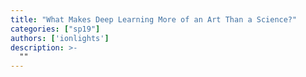 ```yaml
---
title: "What Makes Deep Learning More of an Art Than a Science?"
categories: ["sp19"]
authors: ['ionlights']
description: >-
  ""
---
```


 

